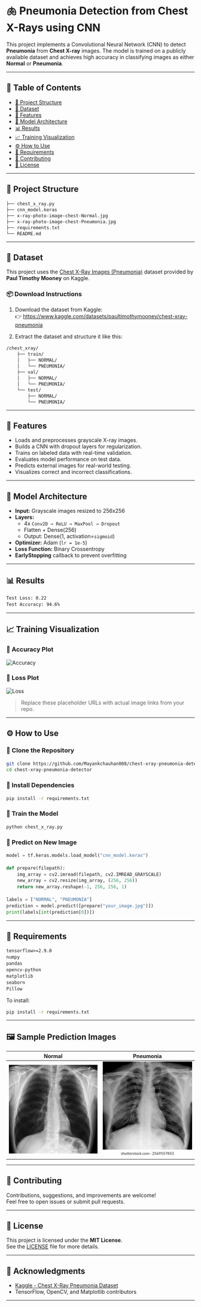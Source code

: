 
# 🫁 Pneumonia Detection from Chest X-Rays using CNN

This project implements a Convolutional Neural Network (CNN) to detect **Pneumonia** from **Chest X-ray** images. The model is trained on a publicly available dataset and achieves high accuracy in classifying images as either **Normal** or **Pneumonia**.

---

## 📌 Table of Contents

- [📂 Project Structure](#-project-structure)
- [📁 Dataset](#-dataset)
- [🚀 Features](#-features)
- [🧠 Model Architecture](#-model-architecture)
- [📊 Results](#-results)
- [📈 Training Visualization](#-training-visualization)
- [⚙️ How to Use](#️-how-to-use)
- [🧾 Requirements](#-requirements)
- [🤝 Contributing](#-contributing)
- [📃 License](#-license)

---

## 📂 Project Structure

```
├── chest_x_ray.py
├── cnn_model.keras
├── x-ray-photo-image-chest-Normal.jpg
├── x-ray-photo-image-chest-Pneumonia.jpg
├── requirements.txt
└── README.md
```

---

## 📁 Dataset

This project uses the [Chest X-Ray Images (Pneumonia)](https://www.kaggle.com/datasets/paultimothymooney/chest-xray-pneumonia) dataset provided by **Paul Timothy Mooney** on Kaggle.

### 📦 Download Instructions

1. Download the dataset from Kaggle:  
   👉 https://www.kaggle.com/datasets/paultimothymooney/chest-xray-pneumonia

2. Extract the dataset and structure it like this:

```
/chest_xray/
    ├── train/
    │   ├── NORMAL/
    │   └── PNEUMONIA/
    ├── val/
    │   ├── NORMAL/
    │   └── PNEUMONIA/
    └── test/
        ├── NORMAL/
        └── PNEUMONIA/
```

---

## 🚀 Features

- Loads and preprocesses grayscale X-ray images.
- Builds a CNN with dropout layers for regularization.
- Trains on labeled data with real-time validation.
- Evaluates model performance on test data.
- Predicts external images for real-world testing.
- Visualizes correct and incorrect classifications.

---

## 🧠 Model Architecture

- **Input:** Grayscale images resized to 256x256
- **Layers:**
  - 4x `Conv2D → ReLU → MaxPool → Dropout`
  - Flatten + Dense(256)
  - Output: Dense(1, activation=`sigmoid`)
- **Optimizer:** Adam (`lr = 1e-5`)
- **Loss Function:** Binary Crossentropy
- **EarlyStopping** callback to prevent overfitting

---

## 📊 Results

```bash
Test Loss: 0.22
Test Accuracy: 94.6%
```

---

## 📈 Training Visualization

### 🔵 Accuracy Plot

![Accuracy](https://user-images.githubusercontent.com/Mayankchauhan008/accuracy-plot.png)

### 🔴 Loss Plot

![Loss](https://user-images.githubusercontent.com/Mayankchauhan008/loss-plot.png)

> Replace these placeholder URLs with actual image links from your repo.

---

## ⚙️ How to Use

### 🔹 Clone the Repository

```bash
git clone https://github.com/Mayankchauhan008/chest-xray-pneumonia-detector.git
cd chest-xray-pneumonia-detector
```

### 🔹 Install Dependencies

```bash
pip install -r requirements.txt
```

### 🔹 Train the Model

```bash
python chest_x_ray.py
```

### 🔹 Predict on New Image

```python
model = tf.keras.models.load_model("cnn_model.keras")

def prepare(filepath):
    img_array = cv2.imread(filepath, cv2.IMREAD_GRAYSCALE)
    new_array = cv2.resize(img_array, (256, 256))
    return new_array.reshape(-1, 256, 256, 1)

labels = ["NORMAL", "PNEUMONIA"]
prediction = model.predict([prepare("your_image.jpg")])
print(labels[int(prediction[0])])
```

---

## 🧾 Requirements

```txt
tensorflow>=2.9.0
numpy
pandas
opencv-python
matplotlib
seaborn
Pillow
```

To install:

```bash
pip install -r requirements.txt
```

---

## 🖼️ Sample Prediction Images

| Normal | Pneumonia |
|--------|-----------|
| ![Normal](x-ray-photo-image-chest-Normal.jpg) | ![Pneumonia](x-ray-photo-image-chest-Pneumonia.jpg) |

---

## 🤝 Contributing

Contributions, suggestions, and improvements are welcome!  
Feel free to open issues or submit pull requests.

---

## 📃 License

This project is licensed under the **MIT License**.  
See the [LICENSE](LICENSE) file for more details.

---

## 🙏 Acknowledgments

- [Kaggle - Chest X-Ray Pneumonia Dataset](https://www.kaggle.com/datasets/paultimothymooney/chest-xray-pneumonia)
- TensorFlow, OpenCV, and Matplotlib contributors

---
